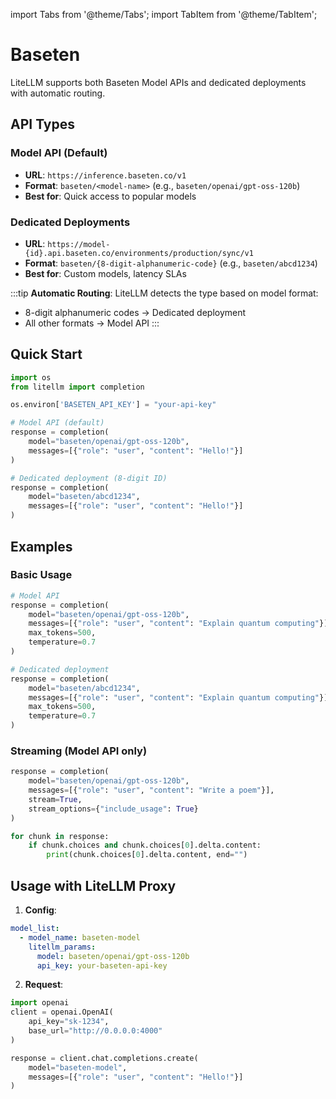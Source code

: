 import Tabs from '@theme/Tabs';
import TabItem from '@theme/TabItem';

# Baseten

LiteLLM supports both Baseten Model APIs and dedicated deployments with automatic routing.

## API Types

### Model API (Default)
- **URL**: `https://inference.baseten.co/v1`
- **Format**: `baseten/<model-name>` (e.g., `baseten/openai/gpt-oss-120b`)
- **Best for**: Quick access to popular models

### Dedicated Deployments
- **URL**: `https://model-{id}.api.baseten.co/environments/production/sync/v1`
- **Format**: `baseten/{8-digit-alphanumeric-code}` (e.g., `baseten/abcd1234`)
- **Best for**: Custom models, latency SLAs

:::tip
**Automatic Routing**: LiteLLM detects the type based on model format:
- 8-digit alphanumeric codes → Dedicated deployment
- All other formats → Model API
:::


## Quick Start

```python
import os
from litellm import completion

os.environ['BASETEN_API_KEY'] = "your-api-key"

# Model API (default)
response = completion(
    model="baseten/openai/gpt-oss-120b",
    messages=[{"role": "user", "content": "Hello!"}]
)

# Dedicated deployment (8-digit ID)
response = completion(
    model="baseten/abcd1234",
    messages=[{"role": "user", "content": "Hello!"}]
)
```

## Examples

### Basic Usage
```python
# Model API
response = completion(
    model="baseten/openai/gpt-oss-120b",
    messages=[{"role": "user", "content": "Explain quantum computing"}],
    max_tokens=500,
    temperature=0.7
)

# Dedicated deployment
response = completion(
    model="baseten/abcd1234",
    messages=[{"role": "user", "content": "Explain quantum computing"}],
    max_tokens=500,
    temperature=0.7
)
```

### Streaming (Model API only)
```python
response = completion(
    model="baseten/openai/gpt-oss-120b",
    messages=[{"role": "user", "content": "Write a poem"}],
    stream=True,
    stream_options={"include_usage": True}
)

for chunk in response:
    if chunk.choices and chunk.choices[0].delta.content:
        print(chunk.choices[0].delta.content, end="")
```

## Usage with LiteLLM Proxy

1. **Config**:
```yaml
model_list:
  - model_name: baseten-model
    litellm_params:
      model: baseten/openai/gpt-oss-120b
      api_key: your-baseten-api-key
```

2. **Request**:
```python
import openai
client = openai.OpenAI(
    api_key="sk-1234",
    base_url="http://0.0.0.0:4000"
)

response = client.chat.completions.create(
    model="baseten-model",
    messages=[{"role": "user", "content": "Hello!"}]
)
```
